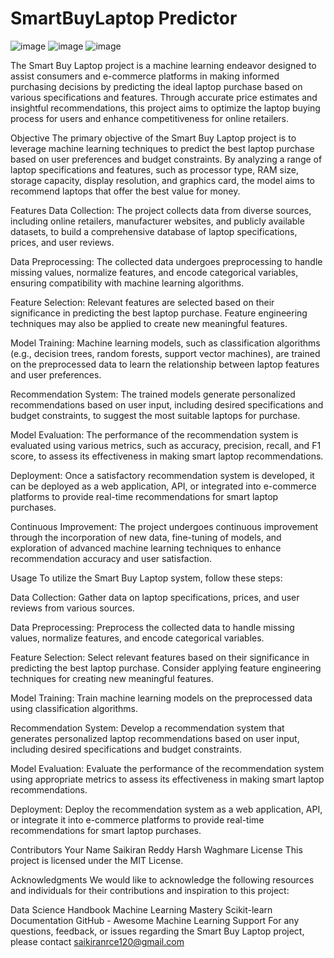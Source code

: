 # SmartBuyLaptop Predictor

![image](https://github.com/saikiranr22/SmartBuyLaptop/assets/147222335/14531db8-3909-46f0-93ff-7a088208d5fa)
![image](https://github.com/saikiranr22/SmartBuyLaptop/assets/147222335/d45f85a7-0cde-4761-a27e-6ba9e6d13e14)
![image](https://github.com/saikiranr22/SmartBuyLaptop/assets/147222335/e0bd61ad-411e-4969-9fd0-fe578f7fa133)



The Smart Buy Laptop project is a machine learning endeavor designed to assist consumers and e-commerce platforms in making informed purchasing decisions by predicting the ideal laptop purchase based on various specifications and features. Through accurate price estimates and insightful recommendations, this project aims to optimize the laptop buying process for users and enhance competitiveness for online retailers.

Objective
The primary objective of the Smart Buy Laptop project is to leverage machine learning techniques to predict the best laptop purchase based on user preferences and budget constraints. By analyzing a range of laptop specifications and features, such as processor type, RAM size, storage capacity, display resolution, and graphics card, the model aims to recommend laptops that offer the best value for money.

Features
Data Collection: The project collects data from diverse sources, including online retailers, manufacturer websites, and publicly available datasets, to build a comprehensive database of laptop specifications, prices, and user reviews.

Data Preprocessing: The collected data undergoes preprocessing to handle missing values, normalize features, and encode categorical variables, ensuring compatibility with machine learning algorithms.

Feature Selection: Relevant features are selected based on their significance in predicting the best laptop purchase. Feature engineering techniques may also be applied to create new meaningful features.

Model Training: Machine learning models, such as classification algorithms (e.g., decision trees, random forests, support vector machines), are trained on the preprocessed data to learn the relationship between laptop features and user preferences.

Recommendation System: The trained models generate personalized recommendations based on user input, including desired specifications and budget constraints, to suggest the most suitable laptops for purchase.

Model Evaluation: The performance of the recommendation system is evaluated using various metrics, such as accuracy, precision, recall, and F1 score, to assess its effectiveness in making smart laptop recommendations.

Deployment: Once a satisfactory recommendation system is developed, it can be deployed as a web application, API, or integrated into e-commerce platforms to provide real-time recommendations for smart laptop purchases.

Continuous Improvement: The project undergoes continuous improvement through the incorporation of new data, fine-tuning of models, and exploration of advanced machine learning techniques to enhance recommendation accuracy and user satisfaction.

Usage
To utilize the Smart Buy Laptop system, follow these steps:

Data Collection: Gather data on laptop specifications, prices, and user reviews from various sources.

Data Preprocessing: Preprocess the collected data to handle missing values, normalize features, and encode categorical variables.

Feature Selection: Select relevant features based on their significance in predicting the best laptop purchase. Consider applying feature engineering techniques for creating new meaningful features.

Model Training: Train machine learning models on the preprocessed data using classification algorithms.

Recommendation System: Develop a recommendation system that generates personalized laptop recommendations based on user input, including desired specifications and budget constraints.

Model Evaluation: Evaluate the performance of the recommendation system using appropriate metrics to assess its effectiveness in making smart laptop recommendations.

Deployment: Deploy the recommendation system as a web application, API, or integrate it into e-commerce platforms to provide real-time recommendations for smart laptop purchases.

Contributors
Your Name
Saikiran Reddy
Harsh Waghmare
License
This project is licensed under the MIT License.

Acknowledgments
We would like to acknowledge the following resources and individuals for their contributions and inspiration to this project:

Data Science Handbook
Machine Learning Mastery
Scikit-learn Documentation
GitHub - Awesome Machine Learning
Support
For any questions, feedback, or issues regarding the Smart Buy Laptop project, please contact saikiranrce120@gmail.com
 

 

 

 

 

 


 

 

 


